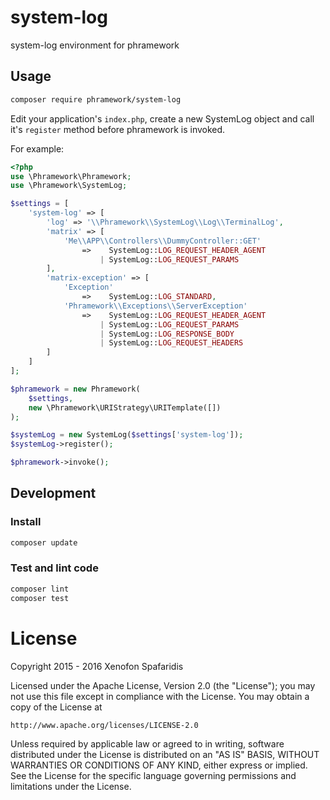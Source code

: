 # system-log
system-log environment for phramework

## Usage

```bash
composer require phramework/system-log
```

Edit your application's `index.php`, create a new SystemLog object and call it's `register` method before phramework is invoked.

For example:

```php
<?php
use \Phramework\Phramework;
use \Phramework\SystemLog;

$settings = [
    'system-log' => [
        'log' => '\\Phramework\\SystemLog\\Log\\TerminalLog',
        'matrix' => [
            'Me\\APP\\Controllers\\DummyController::GET'
                =>    SystemLog::LOG_REQUEST_HEADER_AGENT
                    | SystemLog::LOG_REQUEST_PARAMS
        ],
        'matrix-exception' => [
            'Exception'
                =>    SystemLog::LOG_STANDARD,
            'Phramework\\Exceptions\\ServerException'
                =>    SystemLog::LOG_REQUEST_HEADER_AGENT
                    | SystemLog::LOG_REQUEST_PARAMS
                    | SystemLog::LOG_RESPONSE_BODY
                    | SystemLog::LOG_REQUEST_HEADERS
        ]
    ]
];

$phramework = new Phramework(
    $settings,
    new \Phramework\URIStrategy\URITemplate([])
);

$systemLog = new SystemLog($settings['system-log']);
$systemLog->register();

$phramework->invoke();
```

## Development
### Install

```bash
composer update
```

### Test and lint code

```bash
composer lint
composer test
```

# License
Copyright 2015 - 2016 Xenofon Spafaridis

Licensed under the Apache License, Version 2.0 (the "License"); you may not use this file except in compliance with the License. You may obtain a copy of the License at

```
http://www.apache.org/licenses/LICENSE-2.0
```

Unless required by applicable law or agreed to in writing, software distributed under the License is distributed on an "AS IS" BASIS, WITHOUT WARRANTIES OR CONDITIONS OF ANY KIND, either express or implied. See the License for the specific language governing permissions and limitations under the License.
